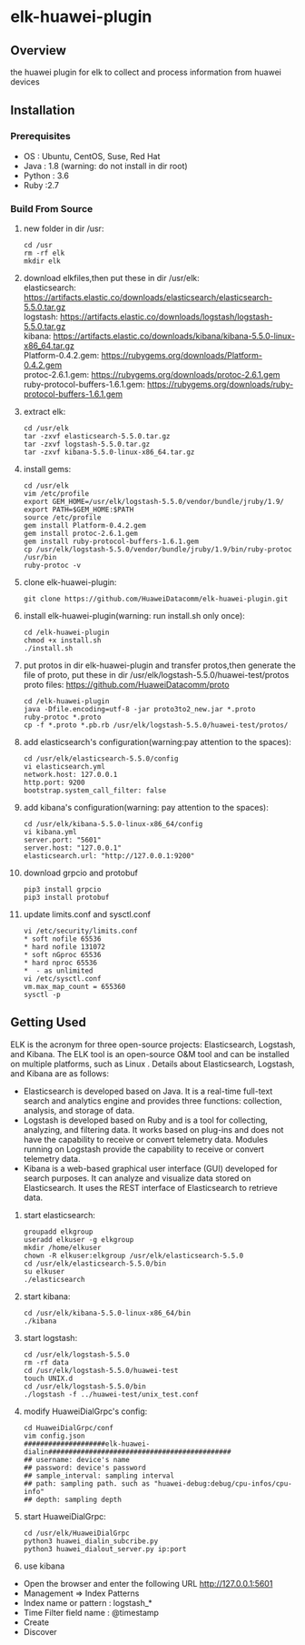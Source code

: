 # **elk-huawei-plugin**

## **Overview**
the huawei plugin for elk to collect and process information from huawei devices

## **Installation**
### **Prerequisites**

- OS : Ubuntu, CentOS, Suse, Red Hat
- Java : 1.8 (warning: do not install in dir root)
- Python : 3.6
- Ruby :2.7


### Build From Source

1. new folder in dir /usr:
   ```
   cd /usr
   rm -rf elk
   mkdir elk
   ```
2. download elkfiles,then put these in dir /usr/elk:   
elasticsearch: https://artifacts.elastic.co/downloads/elasticsearch/elasticsearch-5.5.0.tar.gz  
logstash: https://artifacts.elastic.co/downloads/logstash/logstash-5.5.0.tar.gz  
kibana: https://artifacts.elastic.co/downloads/kibana/kibana-5.5.0-linux-x86_64.tar.gz  
Platform-0.4.2.gem: https://rubygems.org/downloads/Platform-0.4.2.gem  
protoc-2.6.1.gem: https://rubygems.org/downloads/protoc-2.6.1.gem  
ruby-protocol-buffers-1.6.1.gem: https://rubygems.org/downloads/ruby-protocol-buffers-1.6.1.gem  

3. extract elk:
   ```
   cd /usr/elk
   tar -zxvf elasticsearch-5.5.0.tar.gz
   tar -zxvf logstash-5.5.0.tar.gz
   tar -zxvf kibana-5.5.0-linux-x86_64.tar.gz
   ```
4. install gems:
   ```
   cd /usr/elk
   vim /etc/profile
   export GEM_HOME=/usr/elk/logstash-5.5.0/vendor/bundle/jruby/1.9/
   export PATH=$GEM_HOME:$PATH
   source /etc/profile
   gem install Platform-0.4.2.gem
   gem install protoc-2.6.1.gem
   gem install ruby-protocol-buffers-1.6.1.gem
   cp /usr/elk/logstash-5.5.0/vendor/bundle/jruby/1.9/bin/ruby-protoc /usr/bin
   ruby-protoc -v
   ```
5. clone elk-huawei-plugin:
   ```
   git clone https://github.com/HuaweiDatacomm/elk-huawei-plugin.git
   ```
6. install elk-huawei-plugin(warning: run install.sh only once):
   ```
   cd /elk-huawei-plugin
   chmod +x install.sh
   ./install.sh
   ```
7. put protos in dir elk-huawei-plugin and transfer protos,then generate the file of proto, put these in dir /usr/elk/logstash-5.5.0/huawei-test/protos  
   proto files: https://github.com/HuaweiDatacomm/proto
   ```
   cd /elk-huawei-plugin
   java -Dfile.encoding=utf-8 -jar proto3to2_new.jar *.proto
   ruby-protoc *.proto
   cp -f *.proto *.pb.rb /usr/elk/logstash-5.5.0/huawei-test/protos/
   ```
8. add elasticsearch's configuration(warning:pay attention to the spaces):
    ```
    cd /usr/elk/elasticsearch-5.5.0/config
    vi elasticsearch.yml
    network.host: 127.0.0.1
    http.port: 9200
    bootstrap.system_call_filter: false
    ```
9. add kibana's configuration(warning: pay attention to the spaces):
    ```
    cd /usr/elk/kibana-5.5.0-linux-x86_64/config
    vi kibana.yml
    server.port: "5601"
    server.host: "127.0.0.1"
    elasticsearch.url: "http://127.0.0.1:9200"
    ```  
10. download grpcio and protobuf
    ```
    pip3 install grpcio
    pip3 install protobuf
    ```
11. update limits.conf and sysctl.conf
    ```
    vi /etc/security/limits.conf
    * soft nofile 65536 
    * hard nofile 131072 
    * soft nGproc 65536 
    * hard nproc 65536
    *  - as unlimited
    vi /etc/sysctl.conf
    vm.max_map_count = 655360
    sysctl -p
    ```
## Getting Used
  
ELK is the acronym for three open-source projects: Elasticsearch, Logstash, and Kibana. 
The ELK tool is an open-source O&M tool and can be installed on multiple platforms, such as Linux . 
Details about Elasticsearch, Logstash, and Kibana are as follows:  
 - Elasticsearch is developed based on Java. It is a real-time full-text search and analytics engine and provides three functions: collection, analysis, and storage of data.  
 - Logstash is developed based on Ruby and is a tool for collecting, analyzing, and filtering data. It works based on plug-ins and does not have the capability to receive or 
convert telemetry data. Modules running on Logstash provide the capability to receive or convert telemetry data.
 - Kibana is a web-based graphical user interface (GUI) developed for search purposes. It can analyze and visualize data stored on Elasticsearch. It uses the REST interface of
Elasticsearch to retrieve data.  

1. start elasticsearch:
   ```
   groupadd elkgroup
   useradd elkuser -g elkgroup
   mkdir /home/elkuser
   chown -R elkuser:elkgroup /usr/elk/elasticsearch-5.5.0
   cd /usr/elk/elasticsearch-5.5.0/bin
   su elkuser
   ./elasticsearch
   ```
2. start kibana:
   ```
   cd /usr/elk/kibana-5.5.0-linux-x86_64/bin
   ./kibana
   ``` 
3. start logstash:
   ```
   cd /usr/elk/logstash-5.5.0
   rm -rf data
   cd /usr/elk/logstash-5.5.0/huawei-test
   touch UNIX.d
   cd /usr/elk/logstash-5.5.0/bin
   ./logstash -f ../huawei-test/unix_test.conf
   ```
4. modify HuaweiDialGrpc's config:
   ```
   cd HuaweiDialGrpc/conf
   vim config.json
   ####################elk-huawei-dialin#############################################
   ## username: device's name
   ## password: device's password
   ## sample_interval: sampling interval
   ## path: sampling path. such as "huawei-debug:debug/cpu-infos/cpu-info"
   ## depth: sampling depth
   ```
5. start HuaweiDialGrpc:
   ```
   cd /usr/elk/HuaweiDialGrpc
   python3 huawei_dialin_subcribe.py
   python3 huawei_dialout_server.py ip:port
   ```
6. use kibana
 - Open the browser and enter the following URL
   http://127.0.0.1:5601
 - Management => Index Patterns
 - Index name or pattern : logstash_* 
 - Time Filter field name : @timestamp
 - Create
 - Discover
   






